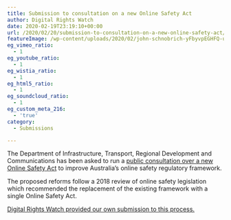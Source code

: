 ```yaml
---
title: Submission to consultation on a new Online Safety Act
author: Digital Rights Watch
date: 2020-02-19T23:19:10+00:00
url: /2020/02/20/submission-to-consultation-on-a-new-online-safety-act/
featureImage: /wp-content/uploads/2020/02/john-schnobrich-yFbyvpEGHFQ-unsplash-scaled-1.jpg
eg_vimeo_ratio:
  - 1
eg_youtube_ratio:
  - 1
eg_wistia_ratio:
  - 1
eg_html5_ratio:
  - 1
eg_soundcloud_ratio:
  - 1
eg_custom_meta_216:
  - 'true'
category:
  - Submissions

---
```

The Department of Infrastructure, Transport, Regional Development and Communications has been asked to run a [public consultation over a new Online Safety Act][1] to improve Australia&#8217;s online safety regulatory framework.

The proposed reforms follow a 2018 review of online safety legislation which recommended the replacement of the existing framework with a single Online Safety Act.

[Digital Rights Watch provided our own submission to this process.][2]

 [1]: https://www.communications.gov.au/have-your-say/consultation-new-online-safety-act
 [2]: /wp-content/uploads/2020/02/DRW-Submission-on-Online-Safety-Legislative-Reform.pdf
